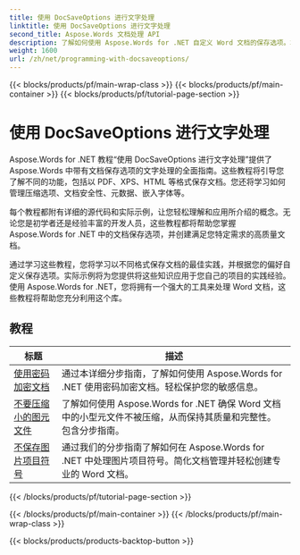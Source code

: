 ```yaml
---
title: 使用 DocSaveOptions 进行文字处理
linktitle: 使用 DocSaveOptions 进行文字处理
second_title: Aspose.Words 文档处理 API
description: 了解如何使用 Aspose.Words for .NET 自定义 Word 文档的保存选项。本教程将引导您了解各种可用选项，例如文件格式、压缩、密码保护。
weight: 1600
url: /zh/net/programming-with-docsaveoptions/
---
```


{{< blocks/products/pf/main-wrap-class >}}
{{< blocks/products/pf/main-container >}}
{{< blocks/products/pf/tutorial-page-section >}}

# 使用 DocSaveOptions 进行文字处理

Aspose.Words for .NET 教程“使用 DocSaveOptions 进行文字处理”提供了 Aspose.Words 中带有文档保存选项的文字处理的全面指南。这些教程将引导您了解不同的功能，包括以 PDF、XPS、HTML 等格式保存文档。您还将学习如何管理压缩选项、文档安全性、元数据、嵌入字体等。

每个教程都附有详细的源代码和实际示例，让您轻松理解和应用所介绍的概念。无论您是初学者还是经验丰富的开发人员，这些教程都将帮助您掌握 Aspose.Words for .NET 中的文档保存选项，并创建满足您特定需求的高质量文档。

通过学习这些教程，您将学习以不同格式保存文档的最佳实践，并根据您的偏好自定义保存选项。实际示例将为您提供将这些知识应用于您自己的项目的实践经验。使用 Aspose.Words for .NET，您将拥有一个强大的工具来处理 Word 文档，这些教程将帮助您充分利用这个库。

 ## 教程
| 标题 | 描述 |
| --- | --- |
| [使用密码加密文档](./encrypt-document-with-password/) | 通过本详细分步指南，了解如何使用 Aspose.Words for .NET 使用密码加密文档。轻松保护您的敏感信息。 |
| [不要压缩小的图元文件](./do-not-compress-small-metafiles/) | 了解如何使用 Aspose.Words for .NET 确保 Word 文档中的小型元文件不被压缩，从而保持其质量和完整性。 包含分步指南。 |
| [不保存图片项目符号](./do-not-save-picture-bullet/) | 通过我们的分步指南了解如何在 Aspose.Words for .NET 中处理图片项目符号。简化文档管理并轻松创建专业的 Word 文档。 |
{{< /blocks/products/pf/tutorial-page-section >}}

{{< /blocks/products/pf/main-container >}}
{{< /blocks/products/pf/main-wrap-class >}}

{{< blocks/products/products-backtop-button >}}
